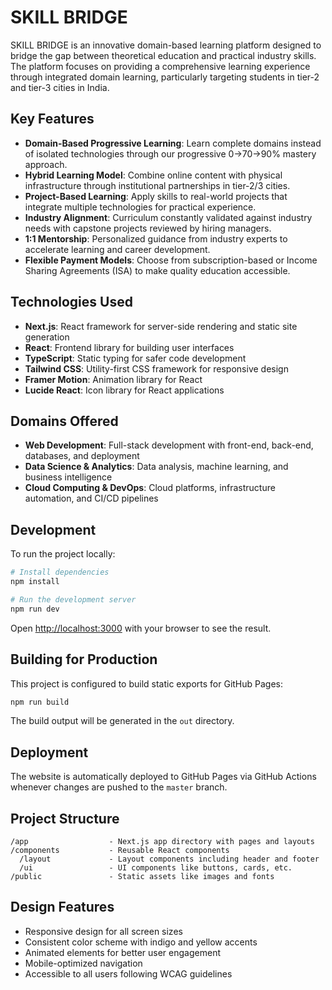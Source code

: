 # SKILL BRIDGE

SKILL BRIDGE is an innovative domain-based learning platform designed to bridge the gap between theoretical education and practical industry skills. The platform focuses on providing a comprehensive learning experience through integrated domain learning, particularly targeting students in tier-2 and tier-3 cities in India.

## Key Features

- **Domain-Based Progressive Learning**: Learn complete domains instead of isolated technologies through our progressive 0→70→90% mastery approach.
- **Hybrid Learning Model**: Combine online content with physical infrastructure through institutional partnerships in tier-2/3 cities.
- **Project-Based Learning**: Apply skills to real-world projects that integrate multiple technologies for practical experience.
- **Industry Alignment**: Curriculum constantly validated against industry needs with capstone projects reviewed by hiring managers.
- **1:1 Mentorship**: Personalized guidance from industry experts to accelerate learning and career development.
- **Flexible Payment Models**: Choose from subscription-based or Income Sharing Agreements (ISA) to make quality education accessible.

## Technologies Used

- **Next.js**: React framework for server-side rendering and static site generation
- **React**: Frontend library for building user interfaces
- **TypeScript**: Static typing for safer code development
- **Tailwind CSS**: Utility-first CSS framework for responsive design
- **Framer Motion**: Animation library for React
- **Lucide React**: Icon library for React applications

## Domains Offered

- **Web Development**: Full-stack development with front-end, back-end, databases, and deployment
- **Data Science & Analytics**: Data analysis, machine learning, and business intelligence
- **Cloud Computing & DevOps**: Cloud platforms, infrastructure automation, and CI/CD pipelines

## Development

To run the project locally:

```bash
# Install dependencies
npm install

# Run the development server
npm run dev
```

Open [http://localhost:3000](http://localhost:3000) with your browser to see the result.

## Building for Production

This project is configured to build static exports for GitHub Pages:

```bash
npm run build
```

The build output will be generated in the `out` directory.

## Deployment

The website is automatically deployed to GitHub Pages via GitHub Actions whenever changes are pushed to the `master` branch.

## Project Structure

```
/app                  - Next.js app directory with pages and layouts
/components           - Reusable React components
  /layout             - Layout components including header and footer
  /ui                 - UI components like buttons, cards, etc.
/public               - Static assets like images and fonts
```

## Design Features

- Responsive design for all screen sizes
- Consistent color scheme with indigo and yellow accents
- Animated elements for better user engagement
- Mobile-optimized navigation
- Accessible to all users following WCAG guidelines
